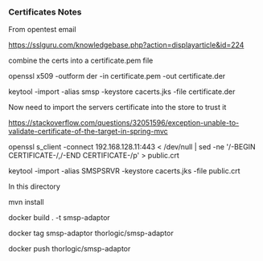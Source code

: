 
### Certificates Notes 

From opentest email

https://sslguru.com/knowledgebase.php?action=displayarticle&id=224

combine the certs into a certificate.pem file

openssl x509 -outform der -in certificate.pem -out certificate.der

keytool -import -alias smsp -keystore cacerts.jks -file certificate.der

Now need to import the servers certificate into the store to trust it

https://stackoverflow.com/questions/32051596/exception-unable-to-validate-certificate-of-the-target-in-spring-mvc

openssl s_client -connect 192.168.128.11:443 < /dev/null | sed -ne '/-BEGIN CERTIFICATE-/,/-END CERTIFICATE-/p' > public.crt

keytool -import -alias SMSPSRVR -keystore cacerts.jks -file public.crt


In this directory

mvn install 

docker build . -t smsp-adaptor

docker tag smsp-adaptor thorlogic/smsp-adaptor

docker push thorlogic/smsp-adaptor

